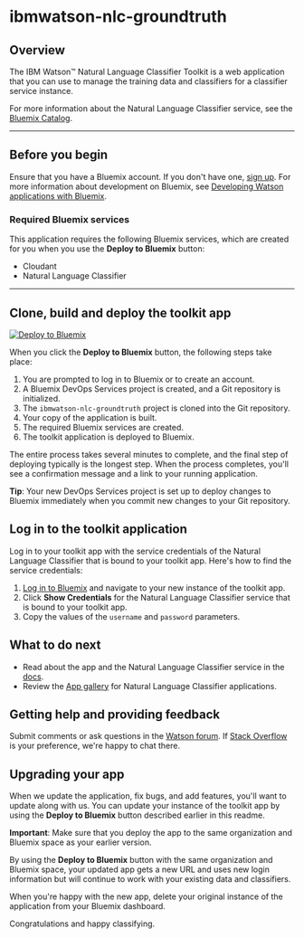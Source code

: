 # ibmwatson-nlc-groundtruth

## Overview

The IBM Watson&trade; Natural Language Classifier Toolkit is a web application that you can use to manage the training data and classifiers for a classifier service instance. 

For more information about the Natural Language Classifier service, see the [Bluemix Catalog](https://console.ng.bluemix.net/catalog/natural-language-classifier/).


***

## Before you begin
Ensure that you have a Bluemix account. If you don't have one, [sign up](https://apps.admin.ibmcloud.com/manage/trial/bluemix.html?cm_mmc=WatsonDeveloperCloud-_-LandingSiteGetStarted-_-x-_-CreateAnAccountOnBluemixCLI). For more information about development on Bluemix, see [Developing Watson applications with Bluemix](http://www.ibm.com/smarterplanet/us/en/ibmwatson/developercloud/doc/getting_started/gs-bluemix.shtml).
  

### Required Bluemix services
This application requires the following Bluemix services, which are created for you when you use the **Deploy to Bluemix** button: 

- Cloudant
- Natural Language Classifier

***


## Clone, build and deploy the toolkit app

[![Deploy to Bluemix](https://bluemix.net/deploy/button.png)](https://bluemix.net/deploy)

When you click the **Deploy to Bluemix** button, the following steps take place:

1. You are prompted to log in to Bluemix or to create an account.
2. A Bluemix DevOps Services project is created, and a Git repository is initialized.
3. The `ibmwatson-nlc-groundtruth` project is cloned into the Git repository.
4. Your copy of the application is built.
5. The required Bluemix services are created.
6. The toolkit application is deployed to Bluemix.

The entire process takes several minutes to complete, and the final step of deploying typically is the longest step. When the process completes, you'll see a confirmation message and a link to your running application. 

**Tip**: Your new DevOps Services project is set up to deploy changes to Bluemix immediately when you commit new changes to your Git repository.


## Log in to the toolkit application

Log in to your toolkit app with the service credentials of the Natural Language Classifier that is bound to your toolkit app. Here's how to find the service credentials: 

1. [Log in to Bluemix](https://console.ng.bluemix.net/) and navigate to your new instance of the toolkit app.
2. Click **Show Credentials** for the Natural Language Classifier service that is bound to your toolkit app.
3. Copy the values of the `username` and `password` parameters.


## What to do next

- Read about the app and the Natural Language Classifier service in the [docs](http://www.ibm.com/smarterplanet/us/en/ibmwatson/developercloud/doc/nl-classifier/tool_overview.shtml). 
- Review the [App gallery](http://www.ibm.com/smarterplanet/us/en/ibmwatson/developercloud/gallery.html) for Natural Language Classifier applications.


## Getting help and providing feedback

Submit comments or ask questions in the [Watson forum](https://developer.ibm.com/answers/smartspace/watson/). If [Stack Overflow](http://stackoverflow.com/questions/tagged/ibm-watson) is your preference, we're happy to chat there.


## Upgrading your app

When we update the application, fix bugs, and add features, you'll want to update along with us. You can update your instance of the toolkit app by using the **Deploy to Bluemix** button described earlier in this readme. 

**Important**: Make sure that you deploy the app to the same organization and Bluemix space as your earlier version. 

By using the **Deploy to Bluemix** button with the same organization and Bluemix space, your updated app gets a new URL and uses new login information but will continue to work with your existing data and classifiers. 

When you're happy with the new app, delete your original instance of the application from your Bluemix dashboard.

Congratulations and happy classifying.

